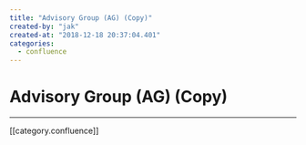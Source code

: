 ```yaml
---
title: "Advisory Group (AG) (Copy)"
created-by: "jak"
created-at: "2018-12-18 20:37:04.401"
categories:
  - confluence
---
```


# Advisory Group (AG) (Copy)


---

[[category.confluence]]
